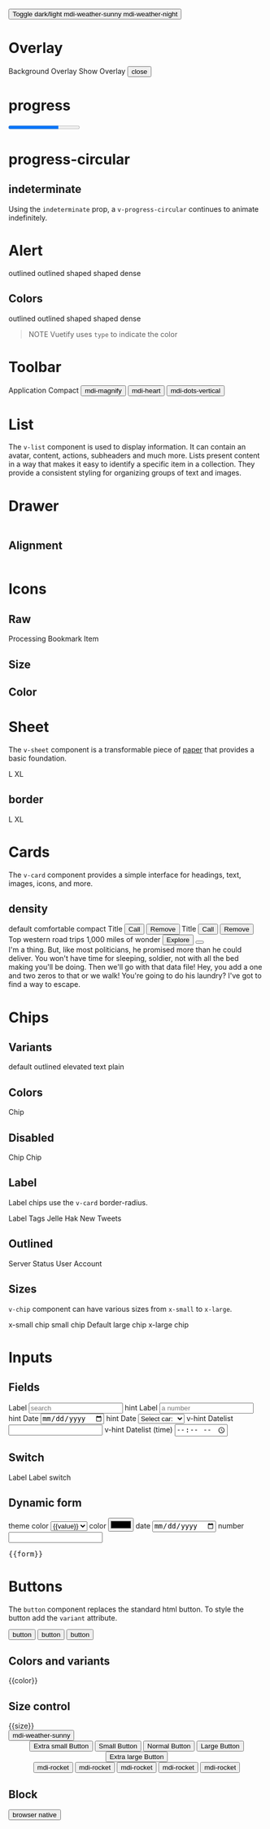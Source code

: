 <style>
  v-sheet {
    min-height: 100px;
    min-width: 100px
  }
</style>

<div v-scope="{ dark: true }" :class="dark ? 'v-theme--dark' : 'v-theme--light'">

# &nbsp;

<!-- docsify fix see https://github.com/docsifyjs/docsify/issues/1094 -->

<v-toolbar position=fixed color=deep-purple style="top:0">
  <button variant=text @click="dark = !dark">
    Toggle dark/light
    <v-icon v-if="!dark">mdi-weather-sunny</v-icon>
    <v-icon v-if="dark">mdi-weather-night</v-icon>
  </button>
</v-toolbar>

# Overlay

<v-preview height=25vh v-scope="{overlay:false}">
  Background
  <v-overlay contained flex=center>Overlay</v-overlay>
</v-preview>
<v-preview height=25vh v-scope="{overlay:false}">
  <v-btn
    color="error"
    @click="overlay = !overlay"
    >
      Show Overlay
  </v-btn>
  <v-overlay contained v-if="overlay">
    <v-flex flex=center>
      <button
        color="error"
        @click="overlay = false"
        >
          close
      </button>
    </v-flex>
  </v-overlay>
</v-preview>

# progress

<v-preview>
  <progress max="100" value="70"> 70% </progress>
</v-preview>

# progress-circular

## indeterminate

Using the <code>indeterminate</code> prop, a <code>v-progress-circular</code> continues to animate indefinitely.

<v-preview>
<div flex>
  <v-progress-circular indeterminate></v-progress-circular>
  <v-progress-circular size="s" indeterminate></v-progress-circular>
  <v-progress-circular color="primary" indeterminate></v-progress-circular>
  <v-progress-circular color="warning" size="s" indeterminate></v-progress-circular>
  </div>
</v-preview>

# Alert

<v-preview>
  <v-alert outlined>outlined</v-alert>
  <v-alert outlined shaped>outlined shaped</v-alert>
  <v-alert shaped>shaped</v-alert>
  <v-alert dense>dense</v-alert>
</v-preview>

## Colors

<v-preview>
  <v-alert color=success outlined>outlined</v-alert>
  <v-alert color=info outlined shaped>outlined shaped</v-alert>
  <v-alert color=warning shaped>shaped</v-alert>
  <v-alert color=error dense>dense</v-alert>
</v-preview>

> NOTE Vuetify uses `type` to indicate the color

# Toolbar

<v-preview v-scope="{}">
  <v-toolbar>
    <v-app-bar-nav-icon @click="alert('clicked')"></v-app-bar-nav-icon>
    <v-toolbar-title>Application</v-toolbar-title>
  </v-toolbar>
</v-preview>
<v-preview v-scope="{}">
  <v-toolbar density="compact" color=deep-purple>
    <v-app-bar-nav-icon @click="alert('clicked')"></v-app-bar-nav-icon>
    <v-toolbar-title>Compact</v-toolbar-title>
    <v-spacer></v-spacer>
    <button icon>
      <v-icon>mdi-magnify</v-icon>
    </button>
    <button icon>
      <v-icon>mdi-heart</v-icon>
    </button>
    <button icon>
      <v-icon>mdi-dots-vertical</v-icon>
    </button>
  </v-toolbar>
</v-preview>

# List

The `v-list` component is used to display information. It can contain an avatar, content, actions, subheaders and much more. Lists present content in a way that makes it easy to identify a specific item in a collection. They provide a consistent styling for organizing groups of text and images.
<v-preview v-scope="{}">
<v-list nav>
<v-list-item prepend-icon="mdi-email" title="Inbox" value="inbox"></v-list-item>
<v-list-item prepend-icon="mdi-account-supervisor-circle" title="Supervisors"
      value="supervisors"></v-list-item>
<v-list-item prepend-icon="mdi-clock-start" title="Clock-in" value="clockin"></v-list-item>
</v-list>
</v-preview>

<v-preview v-scope="{items: [
        {
          title: 'Item #1',
          value: 1,
        },
        {
          title: 'Item #2',
          value: 2,
        },
        {
          title: 'Item #3',
          value: 3,
        },
      ]}">
<v-list nav>
<v-list-item v-for="item in items" v-bind="item"></v-list-item>
</v-list>
</v-preview>

# Drawer

<v-preview v-scope="{}">
  <v-navigation-drawer image="https://cdn.vuetifyjs.com/images/backgrounds/bg-2.jpg" permanent theme="dark">
    <div class="v-navigation-drawer__img"><img src="https://cdn.vuetifyjs.com/images/backgrounds/bg-2.jpg"
        alt=""></div>
    <v-list nav>
      <v-list-item prepend-icon="mdi-email" title="Inbox" value="inbox"></v-list-item>
      <v-list-item prepend-icon="mdi-account-supervisor-circle" title="Supervisors"
        value="supervisors"></v-list-item>
      <v-list-item prepend-icon="mdi-clock-start" title="Clock-in" value="clockin"></v-list-item>
    </v-list>
  </v-navigation-drawer>
  <v-main style="height: 250px"></v-main>
</v-preview>

## Alignment

<v-preview v-scope="{}">
  <v-navigation-drawer location="right" permanent theme="dark">
    <div class="v-navigation-drawer__img"><img src="https://cdn.vuetifyjs.com/images/backgrounds/bg-2.jpg"
        alt=""></div>
    <v-list nav>
      <v-list-item prepend-icon="mdi-email" title="Inbox" value="inbox"></v-list-item>
      <v-list-item prepend-icon="mdi-account-supervisor-circle" title="Supervisors"
        value="supervisors"></v-list-item>
      <v-list-item prepend-icon="mdi-clock-start" title="Clock-in" value="clockin"></v-list-item>
    </v-list>
  </v-navigation-drawer>
  <v-main style="height: 250px"></v-main>
</v-preview>

# Icons

<v-preview>
  <v-sheet mx="2">
    <h2>Raw</h2>
    <span class="mdi mdi-home"></span>
    <span class="mdi mdi-loading mdi-spin">Processing</span>
    <span class="mdi mdi-bookmark" aria-hidden> Bookmark Item
      <!--
    Before:
    <v-icon icon=mdi-vuetify size="large"></v-icon>
    Renders:
    <i class="mdi-vuetify mdi v-icon notranslate v-theme--dark v-icon--size-large" aria-hidden="true"></i> -->
  </v-sheet>
  <v-sheet mx="2">
    <h2>Size</h2>
    <v-icon icon=mdi-vuetify size=x-small></v-icon>
    <v-icon icon=mdi-vuetify size=small></v-icon>
    <v-icon icon=mdi-vuetify size=default></v-icon>
    <v-icon icon=mdi-vuetify size=large></v-icon>
    <v-icon icon=mdi-vuetify size=x-large></v-icon>
  </v-sheet>
  <v-sheet mx="2">
    <h2>Color</h2>
    <v-icon icon=mdi-vuetify color=green></v-icon>
    <v-icon icon=mdi-vuetify color=red></v-icon>
    <v-icon icon=mdi-vuetify color=blue></v-icon>
  </v-sheet>
</v-preview>

# Sheet

The <code>v-sheet</code> component is a transformable piece of <span style="text-decoration:underline">paper</span> that provides a basic foundation.

<v-preview>
  <div flex>
    <v-sheet color=deep-purple></v-sheet>
    <v-sheet rounded></v-sheet>
    <v-sheet rounded="l">L</v-sheet>
    <v-sheet rounded="xl">XL</v-sheet>
  </div>
</v-preview>

## border

<v-preview>
<div flex>
<v-sheet border color=deep-purple></v-sheet>
<v-sheet border rounded></v-sheet>
<v-sheet border rounded="l">L</v-sheet>
<v-sheet border rounded="xl">XL</v-sheet>
</div>
</v-preview>

# Cards

The <code>v-card</code> component provides a simple interface
for headings, text, images, icons, and more.

<v-preview flex="row">
  <!-- 'flat' | 'elevated' | 'tonal' | 'outlined' | 'text' | 'plain' -->
  <v-card>
    <v-card-text>
      <my-lorem></my-lorem>
    </v-card-text>
  </v-card>
  <v-card variant=outlined>
    <v-card-text>
      <my-lorem></my-lorem>
    </v-card-text>
  </v-card>
  <v-card variant=tonal>
    <v-card-text>
      <my-lorem></my-lorem>
    </v-card-text>
  </v-card>
  <v-card variant=text>
    <v-card-text>
      <my-lorem></my-lorem>
    </v-card-text>
  </v-card>
</v-preview>

## density

<v-preview flex="row">
  <v-card>
    <v-card-title>default</v-card-title>
    <v-card-text>
      <my-lorem></my-lorem>
    </v-card-text>
  </v-card>
  <v-card density="comfortable">
    <v-card-title>comfortable</v-card-title>
    <v-card-text>
      <my-lorem></my-lorem>
    </v-card-text>
  </v-card>
  <v-card density="compact">
    <v-card-title>compact</v-card-title>
    <v-card-text>
      <my-lorem></my-lorem>
    </v-card-text>
  </v-card>
</v-preview>

<v-preview flex="row">
  <v-card variant="tonal" class="my-2">
    <v-card-title>Title</v-card-title>
    <v-card-text>
      <my-lorem></my-lorem>
    </v-card-text>
    <v-card-actions>
      <button variant>Call</button>
      <v-spacer></v-spacer>
      <button variant=text color=error>Remove</button>
    </v-card-actions>
  </v-card>
  <v-card variant="tonal" class="my-2">
    <v-card-title>Title</v-card-title>
    <v-card-text>
      <my-lorem></my-lorem>
    </v-card-text>
    <v-card-actions>
      <button variant>Call</button>
      <v-spacer></v-spacer>
      <button variant=text color=error>Remove</button>
    </v-card-actions>
  </v-card>
</v-preview>

<v-preview v-scope="{ show: 0 }">
  <v-card mx=auto style="width:344px">
    <v-img src="https://cdn.vuetifyjs.com/images/cards/sunshine.jpg" height="200px" cover></v-img>
    <v-card-title>
      Top western road trips
    </v-card-title>
    <v-card-subtitle>
      1,000 miles of wonder
    </v-card-subtitle>
    <v-card-actions>
      <button color=orange-lighten-2 variant=text>
        Explore
      </button>
      <v-spacer></v-spacer>
      <button variant=text @click="show = !show">
        <v-icon :icon="show ? 'mdi-chevron-up' : 'mdi-chevron-down'"></v-icon>
      </button>
    </v-card-actions>
    <v-expand-transition>
      <div v-show="show">
        <v-divider></v-divider>
        <v-card-text>
          I'm a thing. But, like most politicians, he promised more than he could deliver. You won't have time
          for sleeping, soldier, not with all the bed making you'll be doing. Then we'll go with that data
          file!
          Hey, you add a one and two zeros to that or we walk! You're going to do his laundry? I've got to
          find
          a way to escape.
        </v-card-text>
      </div>
    </v-expand-transition>
  </v-card>
</v-preview>

# Chips

## Variants

<v-preview>
  <v-chip close variant=tonal>
    default
  </v-chip>
  <v-chip variant=outlined>
    outlined
  </v-chip>
  <v-chip variant=elevated>
    elevated
  </v-chip>
  <v-chip variant=text>
    text
  </v-chip>
  <v-chip variant=plain>
    plain
  </v-chip>
</v-preview>

## Colors

<v-preview>
  <v-chip close color=orange>
    Chip
  </v-chip>
</v-preview>

## Disabled

<v-chip disabled color=orange>
  Chip
</v-chip>
<v-chip disabled variant="outlined" color=orange>
  Chip
</v-chip>

## Label

<p>Label chips use the <code>v-card</code> border-radius.</p>
<v-preview>
  <v-chip ma=2 label>
    Label
  </v-chip>
  <v-chip ma=2 color=pink label text-color=white>
    <v-icon start icon="mdi-label"></v-icon>
    Tags
  </v-chip>
  <v-chip ma=2 color=primary label>
    <v-icon start icon="mdi-account-circle-outline"></v-icon>
    Jelle Hak
  </v-chip>
  <v-chip ma=2 closable color=cyan label>
    <v-icon start icon="mdi-twitter"></v-icon>
    New Tweets
  </v-chip>
</v-preview>

## Outlined

<v-preview>
  <div class="text-center">
    <v-chip ma=2 color=success variant="outlined">
      <v-icon start icon="mdi-server-plus"></v-icon>
      Server Status
    </v-chip>
    <v-chip ma=2 color=primary variant="outlined">
      User Account
      <v-icon end icon="mdi-account-outline"></v-icon>
    </v-chip>
  </div>
</v-preview>

## Sizes

<code>v-chip</code> component can have various sizes from <code>x-small</code> to <code>x-large</code>.

<v-preview>
  <div class="text-center">
    <v-chip ma=2 size=x-small>
      x-small chip
    </v-chip>
    <v-chip ma=2 size=small>
      small chip
    </v-chip>
    <v-chip ma=2>
      Default
    </v-chip>
    <v-chip ma=2 size=large>
      large chip
    </v-chip>
    <v-chip ma=2 size=x-large>
      x-large chip
    </v-chip>
  </div>
</v-preview>

# Inputs

## Fields

<v-preview>
  <v-field>
    <label>Label</label>
    <input type=search placeholder="search" />
    <v-field-hint>hint</v-field-hint>
  </v-field>
  <v-field>
    <label>Label</label>
    <input type=number placeholder="a number" />
    <v-field-hint>hint</v-field-hint>
  </v-field>
  <v-field>
    <label>Date</label>
    <input type=date />
    <v-field-hint>hint</v-field-hint>
  </v-field>
  <v-field>
    <label>Date</label>
    <select>
      <option value="0">Select car:</option>
      <option value="1">Audi</option>
      <option value="2">BMW</option>
      <option value="3">Citroen</option>
      <option value="4">Ford</option>
      <option value="5">Honda</option>
      <option value="6">Jaguar</option>
      <option value="7">Land Rover</option>
      <option value="8">Mercedes</option>
      <option value="9">Mini</option>
      <option value="10">Nissan</option>
      <option value="11">Toyota</option>
      <option value="12">Volvo</option>
    </select>
    <v-field-hint>v-hint</v-field-hint>
  </v-field>
  <v-field>
    <label>Datelist</label>
    <input list="ice-cream-flavors" type=search>
    <datalist id="ice-cream-flavors">
      <option value="Chocolate">
      <option value="Coconut">
      <option value="Mint">
      <option value="Strawberry">
      <option value="Vanilla">
    </datalist>
    <v-field-hint>v-hint</v-field-hint>
  </v-field>

  <v-field>
    <label>Datelist (time)</label>
    <input type="time" list="popularHours" />
    <datalist id="popularHours">
      <option value="12:00"></option>
      <option value="13:00"></option>
      <option value="14:00"></option>
    </datalist>
  </v-field>

</v-preview>

## Switch

<v-preview v-scope="{}">
  <label>
    Label
    <v-switch></v-switch>
  </label>
  <label>
    <v-switch></v-switch>
    Label
  </label>
  <label>
    <v-switch></v-switch>
  </label>
  <label>
    <v-switch variant=round></v-switch>
  </label>
  <label>
    <v-switch variant=round color=red></v-switch>
  </label>
  <v-field>
    <label>switch
      <v-switch variant=round color=red></v-switch>
    </label>
  </v-field>
</v-preview>

## Dynamic form

<v-preview v-scope="{form:{}}">
  <v-field>
    <label>theme color</label>
    <select v-model="form.theme">
      <option v-for="value in ['primary', 'secondary', 'accent', 'success', 'info', 'warning', 'error']" :value=value>{{value}}</option>
    </select>
  </v-field>
  <v-field>
    <label>color</label>
    <input type=color v-model=form.color>
  </v-field>
  <v-field>
    <label>date</label>
    <input type=date v-model=form.date>
  </v-field>
      <v-field>
    <label>number</label>
    <input type= number v-model=form.number>
  </v-field>
  <pre>{{form}}</pre>
</v-preview>

# Buttons

The <code>button</code> component replaces the standard html button. To style the button add the <code>variant</code> attribute.

<v-preview>
  <button variant>button</button>
  <button variant="">button</button>
  <button variant=tonal>button</button>
</v-preview>

## Colors and variants

<v-preview>
  <div flex justify=space-evenly
    v-for="color in ['',...TYPES.semantic.colors, 'pink','orange','deep-purple', 'red']">
    <div width="10%">{{color}}</div>
    <template v-for="variant in TYPES.button.variants">
      <button :color=color :variant=variant>{{variant}}</button>
    </template>
  </div>
</v-preview>

## Size control

<v-preview>
  <div flex justify=space-evenly v-for="size in TYPES.sizes">
    <div width="10%">{{size}}</div>
    <template v-for="variant in TYPES.button.variants">
      <button :size="size" :variant=variant>{{variant}}</button>
    </template>
    <button :size="size" color=primary icon>
      <v-icon>mdi-weather-sunny</v-icon>
    </button>
  </div>
</v-preview>

<v-preview>
  <!-- <div class="d-flex justify-space-around align-center flex-column flex-md-row fill-height"> -->
  <div flex=column align=center justify=space-around>
    <button variant
      size="x-small"
      color="secondary"
    >
      Extra small Button
    </button>
    <button variant
      size="small"
      color="primary"
    >
      Small Button
    </button>
    <button variant
      color="warning"
    >
      Normal Button
    </button>
    <button variant
      color="error"
      size="large"
    >
      Large Button
    </button>
    <button variant
      size="x-large"
      color="success"
    >
      Extra large Button
    </button>
  </div>
  <div flex=column align=center justify=space-around>
    <button variant=icon
      color="secondary"
      size="x-small"
    ><v-icon>mdi-rocket</v-icon></button>
    <button variant=icon
      color="primary"
      size="small"
    ><v-icon>mdi-rocket</v-icon></button>
    <button variant=icon
      color="warning"
    ><v-icon>mdi-rocket</v-icon></button>
    <button variant=icon
      color="error"
      size="large"
    ><v-icon>mdi-rocket</v-icon></button>
    <button variant=icon
      color="success"
      size="x-large"
    ><v-icon>mdi-rocket</v-icon></button>
  </div>
</v-preview>

## Block

<v-preview>
  <button block>browser native</button>
  <template v-for="variant in TYPES.button.variants">
    <button block :variant=variant>{{variant}}</button>
  </template>
</v-preview>

</div>
